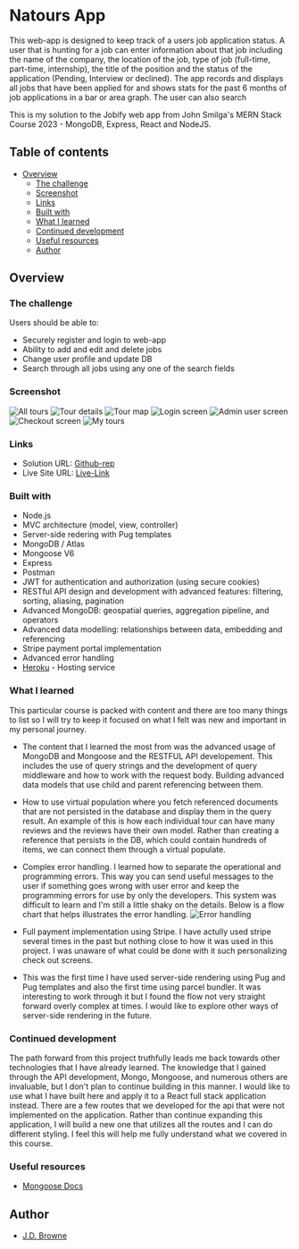 # Natours App

This web-app is designed to keep track of a users job application status. A user that is hunting for a job can enter information about that job including the name of the company, the location of the job, type of job (full-time, part-time, internship), the title of the position and the status of the application (Pending, Interview or declined). The app records and displays all jobs that have been applied for and shows stats for the past 6 months of job applications in a bar or area graph. The user can also search

This is my solution to the Jobify web app from John Smilga's MERN Stack Course 2023 - MongoDB, Express, React and NodeJS.

## Table of contents

- [Overview](#overview)
  - [The challenge](#the-challenge)
  - [Screenshot](#screenshot)
  - [Links](#links)
  - [Built with](#built-with)
  - [What I learned](#what-i-learned)
  - [Continued development](#continued-development)
  - [Useful resources](#useful-resources)
  - [Author](#author)

## Overview

### The challenge

Users should be able to:

- Securely register and login to web-app
- Ability to add and edit and delete jobs
- Change user profile and update DB
- Search through all jobs using any one of the search fields

### Screenshot

![All tours](public/assets/all_tours.png)
![Tour details](public/assets/tour_details.png)
![Tour map](public/assets/tour_map.png)
![Login screen](public/assets/login.png)
![Admin user screen](public/assets/admin_user.png)
![Checkout screen](public/assets/checkout.png)
![My tours](public/assets/my-tours.png)

### Links

- Solution URL: [Github-rep](https://github.com/PeshwariNaan/node-design-project.git)
- Live Site URL: [Live-Link](https://jds-nature-tours.herokuapp.com/)

### Built with

- Node.js
- MVC architecture (model, view, controller)
- Server-side redering with Pug templates
- MongoDB / Atlas
- Mongoose V6
- Express
- Postman
- JWT for authentication and authorization (using secure cookies)
- RESTful API design and development with advanced features: filtering, sorting, aliasing, pagination
- Advanced MongoDB: geospatial queries, aggregation pipeline, and operators
- Advanced data modelling: relationships between data, embedding and referencing
- Stripe payment portal implementation
- Advanced error handling
- [Heroku](https://www.heroku.com/) - Hosting service

### What I learned

This particular course is packed with content and there are too many things to list so I will try to keep it focused on what I felt was new and important in my personal journey.

- The content that I learned the most from was the advanced usage of MongoDB and Mongoose and the RESTFUL API developement. This includes the use of query strings and the development of query middleware and how to work with the request body. Building advanced data models that use child and parent referencing between them.

- How to use virtual population where you fetch referenced documents that are not persisted in the database and display them in the query result. An example of this is how each individual tour can have many reviews and the reviews have their own model. Rather than creating a reference that persists in the DB, which could contain hundreds of items, we can connect them through a virtual populate.

- Complex error handling. I learned how to separate the operational and programming errors. This way you can send useful messages to the user if something goes wrong with user error and keep the programming errors for use by only the developers. This system was difficult to learn and I'm still a little shaky on the details. Below is a flow chart that helps illustrates the error handling.
  ![Error handling](public/assets/Node-backend-architecture.jpg)

- Full payment implementation using Stripe. I have actully used stripe several times in the past but nothing close to how it was used in this project. I was unaware of what could be done with it such personalizing check out screens.

- This was the first time I have used server-side rendering using Pug and Pug templates and also the first time using parcel bundler. It was interesting to work through it but I found the flow not very straight forward overly complex at times. I would like to explore other ways of server-side rendering in the future.

### Continued development

The path forward from this project truthfully leads me back towards other technologies that I have already learned. The knowledge that I gained through the API development, Mongo, Mongoose, and numerous others are invaluable, but I don't plan to continue building in this manner. I would like to use what I have built here and apply it to a React full stack application instead. There are a few routes that we developed for the api that were not implemented on the application. Rather than continue expanding this application, I will build a new one that utilizes all the routes and I can do different styling. I feel this will help me fully understand what we covered in this course.

### Useful resources

- [Mongoose Docs](https://mongoosejs.com/docs/)

## Author

- [J.D. Browne](https://github.com/PeshwariNaan)

